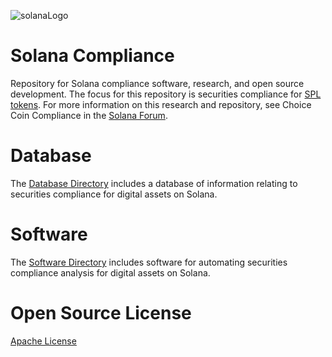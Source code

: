 ![solanaLogo](https://user-images.githubusercontent.com/87402354/171984176-188da662-b4e9-409a-80d0-77945a6f177d.png)

# Solana Compliance
Repository for Solana compliance software, research, and open source development. The focus for this repository is securities compliance for [SPL tokens](https://spl.solana.com/token). For more information on this research and repository, see Choice Coin Compliance in the [Solana Forum](https://forums.solana.com/t/choice-coin-compliance/8372).

# Database
The [Database Directory](https://github.com/ChoiceCoin/Solana-Compliance/tree/main/Database) includes a database of information relating to securities compliance for digital assets on Solana.

# Software
The [Software Directory](https://github.com/ChoiceCoin/Solana-Compliance/tree/main/Software) includes software for automating securities compliance analysis for digital assets on Solana.

# Open Source License
[Apache License](https://github.com/ChoiceCoin/Solana-Compliance/blob/main/LICENSE)
